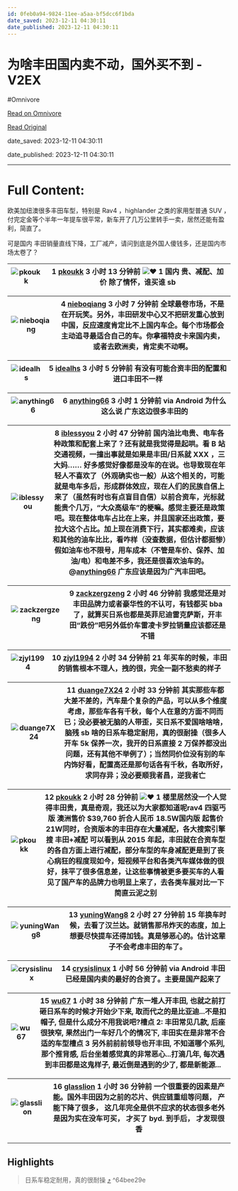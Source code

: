 ```yaml
---
id: 0feb0a94-9824-11ee-a5aa-bf5dcc6f1bda
date_saved: 2023-12-11 04:30:11
date_published: 2023-12-11 04:30:11
---
```


# 为啥丰田国内卖不动，国外买不到 - V2EX
#Omnivore

[Read on Omnivore](https://omnivore.app/me/v-2-ex-18c58ef1d24)

[Read Original](https://www.v2ex.com/t/999451)

date_saved: 2023-12-11 04:30:11

date_published: 2023-12-11 04:30:11

--- 

# Full Content: 

欧美加纽澳很多丰田车型，特别是 Rav4 ，highlander 之类的家用型普通 SUV ，付完定金等个半年一年提车很平常，新车开了几万公里转手一卖，居然还能有盈利，简直了。

可是国内 丰田销量直线下降，工厂减产，请问到底是外国人傻钱多，还是国内市场太卷了？

| ![pkoukk](https://proxy-prod.omnivore-image-cache.app/0x0,sTwvvySX4cg3P0V7cVOR3VWwSFL4XhY_FI5VtbJYEPRI/https://cdn.v2ex.com/avatar/dd13/7591/344868_normal.png?m=1689560978) | 1 **[pkoukk](https://www.v2ex.com/member/pkoukk)** 3 小时 13 分钟前 ![❤️](https://proxy-prod.omnivore-image-cache.app/14x0,saoR_MvJ3uJ2jLgEyiT6R-483tterapDmryp9rdXOHYc/https://www.v2ex.com/static/img/heart_neue_red.png?v=16ec2dd0a880be6edda1e4a2e35754b3) 1 国内 贵、减配、加价 除了情怀，谁买谁 sb |
| ---------------------------------------------------------------------------------------------------------------------------------------------------------------------------- | ---------------------------------------------------------------------------------------------------------------------------------------------------------------------------------------------------------------------------------------------------------------------------------- |

| ![nieboqiang](https://proxy-prod.omnivore-image-cache.app/0x0,sPrpsCaswolMbd22_-tGn4SJFVtxtqsrU9obI6fVQaUI/https://cdn.v2ex.com/gravatar/899204b32b21e554b9d20e0b710dc537?s=48&d=retro) | 4 **[nieboqiang](https://www.v2ex.com/member/nieboqiang)** 3 小时 7 分钟前 全球最卷市场，不是在开玩笑。另外，丰田研发中心又不把研发重心放到中国，反应速度肯定比不上国内车企。每个市场都会主动追寻最适合自己的车。你拿福特皮卡来国内卖，或者去欧洲卖，肯定卖不动啊。 |
| --------------------------------------------------------------------------------------------------------------------------------------------------------------------------------------- | ------------------------------------------------------------------------------------------------------------------------------------------------------------------ |

| ![idealhs](https://proxy-prod.omnivore-image-cache.app/0x0,sf4bemxElAasi02w2fkpGTh9ZergNbE7lxODvkYn9tNs/https://cdn.v2ex.com/gravatar/0cda5f769349fe349999d4ce56b3a83f?s=48&d=retro) | 5 **[idealhs](https://www.v2ex.com/member/idealhs)** 3 小时 5 分钟前 有没有可能合资丰田的配置和进口丰田不一样 |
| ------------------------------------------------------------------------------------------------------------------------------------------------------------------------------------ | ------------------------------------------------------------------------------------ |

| ![anything66](https://proxy-prod.omnivore-image-cache.app/0x0,sD5eYKaxvAH-j8eBfRq3nkUDIZIEcVju_B4ZWVKm9gi4/https://cdn.v2ex.com/gravatar/2e61d4d6d7132598001a02f91b7d83f8?s=48&d=retro) | 6 **[anything66](https://www.v2ex.com/member/anything66)** 3 小时 1 分钟前 via Android 为什么这么说 广东这边很多丰田的 |
| --------------------------------------------------------------------------------------------------------------------------------------------------------------------------------------- | -------------------------------------------------------------------------------------------------- |

| ![iblessyou](https://proxy-prod.omnivore-image-cache.app/0x0,s77JMjieT5-KK672609MyOpVV5RVU0nsGS3iZbanQX8c/https://cdn.v2ex.com/avatar/e02b/ae05/274403_normal.png?m=1686826106) | 8 **[iblessyou](https://www.v2ex.com/member/iblessyou)** 2 小时 47 分钟前 国内油比电贵、电车各种政策和配套上来了？还有就是我觉得是起哄。看 B 站交通视频，一撞出事就是如果是丰田/日系就 XXX ，三大妈…… 好多感觉好像都是没车的在说。也导致现在年轻人不喜欢了（外观确实也一般）从这个相关的，可能就是电车多后，形成群体效应，现在人们的民族自信上来了（虽然有时也有点盲目自信）以前合资车，光标就能贵个几万，“大众高级车”的梗嘛。感觉主要还是政策吧。现在整体电车占比在上来，并且国家还出政策，要拉大这个占比。加上现在消费下行，其实都难卖，应该和其他的油车比比，看咋样（没查数据，但估计都挺惨）假如油车也不限号，用车成本（不管是车价、保养、加油/电）和电差不多，我还是很喜欢油车的。@[anything66](https://www.v2ex.com/member/anything66) 广东应该是因为广汽丰田吧。 |
| ------------------------------------------------------------------------------------------------------------------------------------------------------------------------------- | ------------------------------------------------------------------------------------------------------------------------------------------------------------------------------------------------------------------------------------------------------------------------------------------------------------------------------------------------------------------------------------------------------------------------------------------------------ |

| ![zackzergzeng](https://proxy-prod.omnivore-image-cache.app/0x0,su6AqoVrsI3kyiPvWex40CCGsrvC_tI0pou9d3o5l10I/https://cdn.v2ex.com/gravatar/dae230455e892ad5ccd6dad6b9566736?s=48&d=retro) | 9 **[zackzergzeng](https://www.v2ex.com/member/zackzergzeng)** 2 小时 46 分钟前 我感觉还是对丰田品牌力或者豪华性的不认可，有钱都买 bba 了，就算买日系也都是英菲尼迪雷克萨斯，开丰田“跌份”吧另外低价车雷凌卡罗拉销量应该都还是不错 |
| ----------------------------------------------------------------------------------------------------------------------------------------------------------------------------------------- | ------------------------------------------------------------------------------------------------------------------------------------------------------- |

| ![zjyl1994](https://proxy-prod.omnivore-image-cache.app/0x0,srhTBPWLGHjWmtGzsu43uT1ldVvkfBXUwmX7v_E8qkeQ/https://cdn.v2ex.com/avatar/200d/3e88/95841_normal.png?m=1554353886) | 10 **[zjyl1994](https://www.v2ex.com/member/zjyl1994)** 2 小时 34 分钟前 21 年买车的时候，丰田的销售根本不理人，拽的很，完全一副不愁卖的样子 |
| ----------------------------------------------------------------------------------------------------------------------------------------------------------------------------- | ------------------------------------------------------------------------------------------------------- |

| ![duange7X24](https://proxy-prod.omnivore-image-cache.app/0x0,stSbkSvtOE2ElZrNZic-KygWZJghEuCSmANNwDCs3J2U/https://cdn.v2ex.com/gravatar/c96a4a22d48f8ac37a795467da20eae9?s=48&d=retro) | 11 **[duange7X24](https://www.v2ex.com/member/duange7X24)** 2 小时 33 分钟前 其实那些车都大差不差的，汽车是个复杂的产品，可以从多个维度考虑，那些车各有千秋，每个人在意的方面不同而已；没必要被无脑的人带歪，买日系不爱国啥啥啥，脑残 sb 啥的日系车稳定耐用，真的很耐操（很多人开车 5k 保养一次，我开的日系直接 2 万保养都没出问题，还有其他不举例了）；当然同价位没有别的车内饰好看，配置高还是那句话各有千秋，各取所好，求同存异；没必要顺我者昌，逆我者亡 |
| --------------------------------------------------------------------------------------------------------------------------------------------------------------------------------------- | --------------------------------------------------------------------------------------------------------------------------------------------------------------------------------------------------------------------------------------------------------------------- |

| ![pkoukk](https://proxy-prod.omnivore-image-cache.app/0x0,sTwvvySX4cg3P0V7cVOR3VWwSFL4XhY_FI5VtbJYEPRI/https://cdn.v2ex.com/avatar/dd13/7591/344868_normal.png?m=1689560978) | 12 **[pkoukk](https://www.v2ex.com/member/pkoukk)** 2 小时 28 分钟前 ![❤️](https://proxy-prod.omnivore-image-cache.app/14x0,saoR_MvJ3uJ2jLgEyiT6R-483tterapDmryp9rdXOHYc/https://www.v2ex.com/static/img/heart_neue_red.png?v=16ec2dd0a880be6edda1e4a2e35754b3) 1 楼里居然没一个人觉得丰田贵，真是奇观，我还以为大家都知道呢rav4 四驱丐版 澳洲售价 $39,760 折合人民币 18.5W国内版 起售价 21W同时，合资版本的丰田存在大量减配，各大搜索引擎搜 丰田+减配 可以看到从 2015 年起，丰田就在合资车型的各自方面上进行减配，部分车型的车身减配更是到了丧心病狂的程度现如今，短视频平台和各类汽车媒体做的很好，抹平了很多信息差，让这些事情被更多要买车的人看见了国产车的品牌力也明显上来了，去各类车展对比一下简直云泥之别 |
| ---------------------------------------------------------------------------------------------------------------------------------------------------------------------------- | ------------------------------------------------------------------------------------------------------------------------------------------------------------------------------------------------------------------------------------------------------------------------------------------------------------------------------------------------------------------------------------------------------------------------------------------------------------------------------------------------------ |

| ![yuningWang8](https://proxy-prod.omnivore-image-cache.app/0x0,s47WZFPxyQoYefu9TaT87BbhEQz_BijYDl19j4w-xeUQ/https://cdn.v2ex.com/gravatar/d9b55c8f7d6e1f25853901a00a728bfa?s=48&d=retro) | 13 **[yuningWang8](https://www.v2ex.com/member/yuningWang8)** 2 小时 27 分钟前 15 年换车时候，去看了汉兰达。就销售那吊炸天的态度，加上想要尽快提车还得加钱。真是够恶心的。估计这辈子不会考虑丰田的车了。 |
| ---------------------------------------------------------------------------------------------------------------------------------------------------------------------------------------- | ---------------------------------------------------------------------------------------------------------------------------------------- |

| ![crysislinux](https://proxy-prod.omnivore-image-cache.app/0x0,s0SlVvXa6sjRlbWO2l_E4ZP8IaIuYcVcmB9XYIxmaFPU/https://cdn.v2ex.com/gravatar/951cb4b6c1ecc27f0eb83f6291df10da?s=48&d=retro) | 14 **[crysislinux](https://www.v2ex.com/member/crysislinux)** 1 小时 56 分钟前 via Android 丰田已经是国内卖的最好的合资了。主要是国产起来了 |
| ---------------------------------------------------------------------------------------------------------------------------------------------------------------------------------------- | -------------------------------------------------------------------------------------------------------------- |

| ![wu67](https://proxy-prod.omnivore-image-cache.app/0x0,spUgCabpBuqIalT-qN2rtUrssjoL0wZpM4bDDzmVAYSo/https://cdn.v2ex.com/avatar/4571/ffbc/265735_normal.png?m=1681179376) | 15 **[wu67](https://www.v2ex.com/member/wu67)** 1 小时 38 分钟前 广东一堆人开丰田, 也就之前打砸日系车的时候才开始少下来, 取而代之的是比亚迪...不是扣帽子, 但是什么成分不用我说吧?槽点 2: 丰田常见几款, 后座很狭窄, 果然出门一车好几个的情况下, 丰田实在是非常不合适的车型槽点 3 另外前前前领导也开丰田, 不知道哪个系列, 那个推背感, 后台坐着感觉真的非常恶心...打滴几年, 每次遇到丰田都是这鬼样子, 最近倒是遇到的少了, 都是新能源... |
| -------------------------------------------------------------------------------------------------------------------------------------------------------------------------- | ------------------------------------------------------------------------------------------------------------------------------------------------------------------------------------------------------------------------------------------------------------------ |

| ![glasslion](https://proxy-prod.omnivore-image-cache.app/0x0,s1EXgvqDlobZMWvibRxxjgRD9hdd6N4lJOuPOAiagu6A/https://cdn.v2ex.com/avatar/b626/82b1/10491_normal.png?m=1635234414) | 16 **[glasslion](https://www.v2ex.com/member/glasslion)** 1 小时 36 分钟前 一个很重要的因素是产能。国外丰田因为之前的芯片、供应链重组等问题， 产能下降了很多， 这几年完全是供不应求的状态很多老外是因为实在没车可买， 才买了 byd. 到手后， 才发现很香 |
| ------------------------------------------------------------------------------------------------------------------------------------------------------------------------------ | ---------------------------------------------------------------------------------------------------------------------------------------------------------------- |

---

## Highlights

> 日系车稳定耐用，真的很耐操 [⤴️](https://omnivore.app/me/v-2-ex-18c58ef1d24#64bee29e-897d-4223-ac2c-5a875b6483dd)  ^64bee29e

